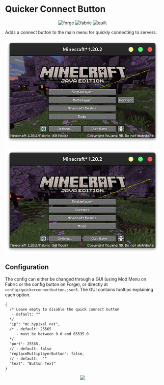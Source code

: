 # Quicker Connect Button

<center>
    <img alt="forge" height="25" src="https://cdn.jsdelivr.net/npm/@intergrav/devins-badges@3/assets/compact/supported/forge_vector.svg">
    <img alt="fabric" height="25" src="https://cdn.jsdelivr.net/npm/@intergrav/devins-badges@3/assets/compact/supported/fabric_vector.svg">
    <img alt="quilt" height="25" src="https://cdn.jsdelivr.net/npm/@intergrav/devins-badges@3/assets/compact/supported/quilt_vector.svg">
</center>

Adds a connect button to the main menu for quickly connecting to servers.

<center>

![Screenshot 1](./screenshot/screenshot_1.png)

![Screenshot 2](./screenshot/screenshot_2.png)

</center>

## Configuration

The config can either be changed through a GUI (using Mod Menu on Fabric or the config button on Forge), or directly at `config/quickerconnectbutton.json5`. The GUI contains tooltips explaining each option.

```json5
{
  /* Leave empty to disable the quick connect button
   - default: ""
  */
  "ip": "mc.hypixel.net",
  /* - default: 25565
     - must be between 0.0 and 65535.0
  */
  "port": 25565,
  // - default: false
  "replaceMultiplayerButton": false,
  // - default:  ""
  "text": "Button Text"
}
```

<center><a href="https://bisecthosting.com/jamalam"><img src="https://www.bisecthosting.com/partners/custom-banners/982884df-e307-4b8d-b8c2-9f1868a1f13a.webp" height="120"></a></center>
